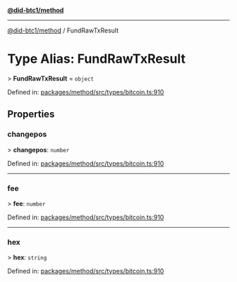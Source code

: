 [**@did-btc1/method**](../README.md)

***

[@did-btc1/method](../globals.md) / FundRawTxResult

# Type Alias: FundRawTxResult

&gt; **FundRawTxResult** = `object`

Defined in: [packages/method/src/types/bitcoin.ts:910](https://github.com/dcdpr/did-btc1-js/blob/4ab6f9915d95beed9bc633644c9db1539395f512/packages/method/src/types/bitcoin.ts#L910)

## Properties

### changepos

&gt; **changepos**: `number`

Defined in: [packages/method/src/types/bitcoin.ts:910](https://github.com/dcdpr/did-btc1-js/blob/4ab6f9915d95beed9bc633644c9db1539395f512/packages/method/src/types/bitcoin.ts#L910)

***

### fee

&gt; **fee**: `number`

Defined in: [packages/method/src/types/bitcoin.ts:910](https://github.com/dcdpr/did-btc1-js/blob/4ab6f9915d95beed9bc633644c9db1539395f512/packages/method/src/types/bitcoin.ts#L910)

***

### hex

&gt; **hex**: `string`

Defined in: [packages/method/src/types/bitcoin.ts:910](https://github.com/dcdpr/did-btc1-js/blob/4ab6f9915d95beed9bc633644c9db1539395f512/packages/method/src/types/bitcoin.ts#L910)
